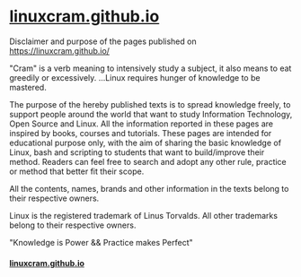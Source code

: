 # [linuxcram.github.io](https://linuxcram.github.io/)

Disclaimer and purpose of the pages published on https://linuxcram.github.io/

"Cram" is a verb meaning to intensively study a subject, it also means to eat greedily or excessively.
...Linux requires hunger of knowledge to be mastered.

The purpose of the hereby published texts is to spread knowledge freely, to support people around the world that want to study Information Technology, Open Source and Linux.
All the information reported in these pages are inspired by books, courses and tutorials.
These pages are intended for educational purpose only, with the aim of sharing the basic knowledge of Linux, bash and scripting to students that want to build/improve their method.
Readers can feel free to search and adopt any other rule, practice or method that better fit their scope.

All the contents, names, brands and other information in the texts belong to their respective owners.

Linux is the registered trademark of Linus Torvalds.
All other trademarks belong to their respective owners.


"Knowledge is Power && Practice makes Perfect" 

#### [linuxcram.github.io](https://linuxcram.github.io/)
